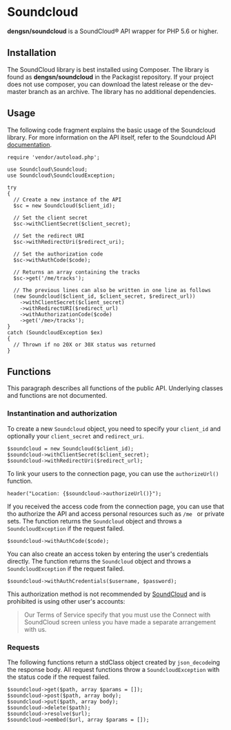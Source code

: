 # Soundcloud

**dengsn/soundcloud** is a SoundCloud® API wrapper for PHP 5.6 or higher. 

## Installation

The SoundCloud library is best installed using Composer. The library is found as **dengsn/soundcloud** in the Packagist repository. If your project does not use composer, you can download the latest release or the dev-master branch as an archive. The library has no additional dependencies.

## Usage

The following code fragment explains the basic usage of the Soundcloud library. For more information on the API itself, refer to the Soundcloud API [documentation](https://developers.soundcloud.com/docs/api/reference).

    require 'vendor/autoload.php';

    use Soundcloud\Soundcloud;
    use Soundcloud\SoundcloudException;
    
    try
    {
      // Create a new instance of the API
      $sc = new Soundcloud($client_id);
      
      // Set the client secret
      $sc->withClientSecret($client_secret);
      
      // Set the redirect URI
      $sc->withRedirectUri($redirect_uri);
      
      // Set the authorization code
      $sc->withAuthCode($code);
      
      // Returns an array containing the tracks
      $sc->get('/me/tracks'); 
      
      // The previous lines can also be written in one line as follows
      (new Soundcloud($client_id, $client_secret, $redirect_url))
        ->withClientSecret($client_secret)
        ->withRedirectURI($redirect_url)
        ->withAuthorizationCode($code)
        ->get('/me>/tracks');
    }
    catch (SoundcloudException $ex)
    {
      // Thrown if no 20X or 30X status was returned
    }

## Functions

This paragraph describes all functions of the public API. Underlying classes and functions are not documented.

### Instantination and authorization

To create a new `Soundcloud` object, you need to specify your `client_id` and optionally your `client_secret` and `redirect_uri`.

    $soundcloud = new Soundcloud($client_id);
    $soundcloud->withClientSecret($client_secret);
    $soundcloud->withRedirectUri($redirect_url);
    
To link your users to the connection page, you can use the `authorizeUrl()` function.

    header("Location: {$soundcloud->authorizeUrl()}");
    
If you received the access code from the connection page, you can use that tho authorize the API and access personal resources such as `/me ` or private sets. The function returns the `Soundcloud` object and throws a `SoundcloudException` if the request failed.

    $soundcloud->withAuthCode($code);
    
You can also create an access token by entering the user's credentials directly. The function returns the `Soundcloud` object and throws a `SoundcloudException` if the request failed.

    $soundcloud->withAuthCredentials($username, $password);

This authorization method is not recommended by [SoundCloud](https://developers.soundcloud.com/docs/api/guide#authentication) and is prohibited is using other user's accounts:
> Our Terms of Service specify that you must use the Connect with SoundCloud screen unless you have made a separate arrangement with us.

### Requests

The following functions return a stdClass object created by `json_decode`ing the response body. All request functions throw a `SoundcloudException` with the status code if the request failed.

    $soundcloud->get($path, array $params = []);
    $soundcloud->post($path, array body);
    $soundcloud->put($path, array body);
    $soundcloud->delete($path);
    $soundcloud->resolve($url);
    $soundcloud->oembed($url, array $params = []);
